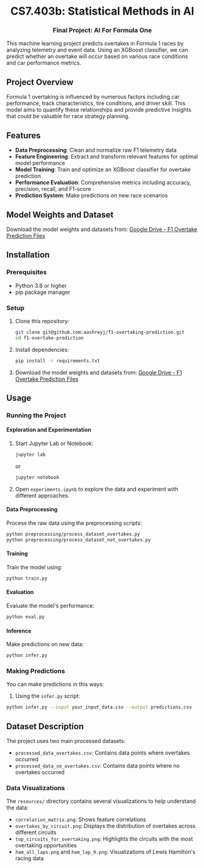 <H1 style="text-align: center;"> CS7.403b: Statistical Methods in AI </H1>
<H3 style="text-align: center;"> Final Project: AI For Formula One </H3>


This machine learning project predicts overtakes in Formula 1 races by analyzing telemetry and event data. Using an XGBoost classifier, we can predict whether an overtake will occur based on various race conditions and car performance metrics.

## Project Overview

Formula 1 overtaking is influenced by numerous factors including car performance, track characteristics, tire conditions, and driver skill. This model aims to quantify these relationships and provide predictive insights that could be valuable for race strategy planning.

## Features

- **Data Preprocessing**: Clean and normalize raw F1 telemetry data
- **Feature Engineering**: Extract and transform relevant features for optimal model performance
- **Model Training**: Train and optimize an XGBoost classifier for overtake prediction
- **Performance Evaluation**: Comprehensive metrics including accuracy, precision, recall, and F1-score
- **Prediction System**: Make predictions on new race scenarios

## Model Weights and Dataset
Download the model weights and datasets from:
[Google Drive - F1 Overtake Prediction Files](https://drive.google.com/drive/folders/1Lq3HhjN9XMZBNVjsL7g6xNIYtB4iHR0g?usp=sharing)

## Installation

### Prerequisites

- Python 3.8 or higher
- pip package manager

### Setup

1. Clone this repository:
   ```bash
   git clone git@github.com:aashreyj/f1-overtaking-prediction.git
   cd f1-overtake-prediction
   ```

2. Install dependencies:
   ```bash
   pip install -r requirements.txt
   ```

3. Download the model weights and datasets from:
   [Google Drive - F1 Overtake Prediction Files](https://drive.google.com/drive/folders/1Lq3HhjN9XMZBNVjsL7g6xNIYtB4iHR0g?usp=sharing)


## Usage

### Running the Project

#### Exploration and Experimentation
1. Start Jupyter Lab or Notebook:
   ```bash
   jupyter lab
   ```
   or
   ```bash
   jupyter notebook
   ```

2. Open `experiments.ipynb` to explore the data and experiment with different approaches.

#### Data Preprocessing
Process the raw data using the preprocessing scripts:
```bash
python preprocessing/process_dataset_overtakes.py
python preprocessing/process_dataset_not_overtakes.py
```

#### Training
Train the model using:
```bash
python train.py
```

#### Evaluation
Evaluate the model's performance:
```bash
python eval.py
```

#### Inference
Make predictions on new data:
```bash
python infer.py
```

### Making Predictions

You can make predictions in this ways:

1. Using the `infer.py` script:
```bash
python infer.py --input your_input_data.csv --output predictions.csv
```

## Dataset Description

The project uses two main processed datasets:
- `processed_data_overtakes.csv`: Contains data points where overtakes occurred
- `processed_data_no_overtakes.csv`: Contains data points where no overtakes occurred


### Data Visualizations

The `resources/` directory contains several visualizations to help understand the data:
- `correlation_matrix.png`: Shows feature correlations
- `overtakes_by_circuit.png`: Displays the distribution of overtakes across different circuits
- `top_circuits_for_overtaking.png`: Highlights the circuits with the most overtaking opportunities
- `ham_all_laps.png` and `ham_lap_9.png`: Visualizations of Lewis Hamilton's racing data
